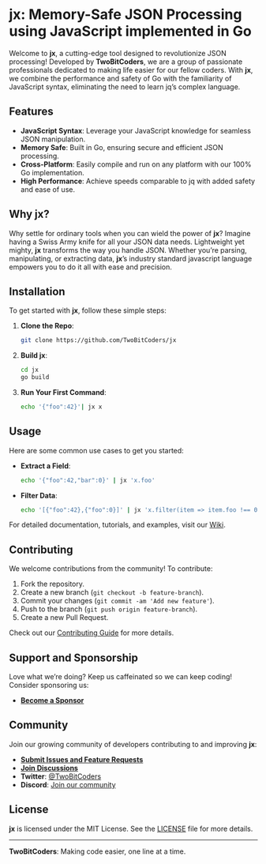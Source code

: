 # jx: Memory-Safe JSON Processing using JavaScript implemented in Go

Welcome to **jx**, a cutting-edge tool designed to revolutionize JSON processing! Developed by **TwoBitCoders**, we are a group of passionate professionals dedicated to making life easier for our fellow coders. With **jx**, we combine the performance and safety of Go with the familiarity of JavaScript syntax, eliminating the need to learn jq’s complex language.

## Features

- **JavaScript Syntax**: Leverage your JavaScript knowledge for seamless JSON manipulation.
- **Memory Safe**: Built in Go, ensuring secure and efficient JSON processing.
- **Cross-Platform**: Easily compile and run on any platform with our 100% Go implementation.
- **High Performance**: Achieve speeds comparable to jq with added safety and ease of use.

## Why jx?

Why settle for ordinary tools when you can wield the power of **jx**? Imagine having a Swiss Army knife for all your JSON data needs. Lightweight yet mighty, **jx** transforms the way you handle JSON. Whether you’re parsing, manipulating, or extracting data, **jx**’s industry standard javascript language empowers you to do it all with ease and precision.

## Installation

To get started with **jx**, follow these simple steps:

1. **Clone the Repo**:
    ```sh
    git clone https://github.com/TwoBitCoders/jx
    ```
2. **Build jx**:
    ```sh
    cd jx
    go build
    ```
3. **Run Your First Command**:
    ```sh
   echo '{"foo":42}'| jx x
    ```

## Usage

Here are some common use cases to get you started:

- **Extract a Field**:
    ```sh
    echo '{"foo":42,"bar":0}' | jx 'x.foo'
    ```
- **Filter Data**:
    ```sh
    echo '[{"foo":42},{"foo":0}]' | jx 'x.filter(item => item.foo !== 0)'
    ```

For detailed documentation, tutorials, and examples, visit our [Wiki](#).

## Contributing

We welcome contributions from the community! To contribute:

1. Fork the repository.
2. Create a new branch (`git checkout -b feature-branch`).
3. Commit your changes (`git commit -am 'Add new feature'`).
4. Push to the branch (`git push origin feature-branch`).
5. Create a new Pull Request.

Check out our [Contributing Guide](#) for more details.

## Support and Sponsorship

Love what we’re doing? Keep us caffeinated so we can keep coding! Consider sponsoring us:
- **[Become a Sponsor](#)**

## Community

Join our growing community of developers contributing to and improving **jx**:
- **[Submit Issues and Feature Requests](#)**
- **[Join Discussions](#)**
- **Twitter**: [@TwoBitCoders](#)
- **Discord**: [Join our community](#)

## License

**jx** is licensed under the MIT License. See the [LICENSE](LICENSE) file for more details.

---

**TwoBitCoders**: Making code easier, one line at a time.
